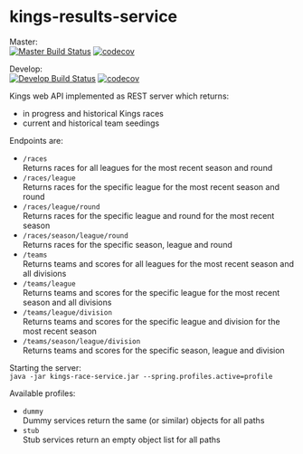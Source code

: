 # kings-results-service

Master:  
[![Master Build Status](https://travis-ci.org/andrewflbarnes/kings-results-service.svg?branch=master)](https://travis-ci.org/andrewflbarnes/kings-results-service) 
[![codecov](https://codecov.io/gh/andrewflbarnes/kings-results-service/branch/master/graph/badge.svg)](https://codecov.io/gh/andrewflbarnes/kings-results-service)

Develop:  
[![Develop Build Status](https://travis-ci.org/andrewflbarnes/kings-results-service.svg?branch=develop)](https://travis-ci.org/andrewflbarnes/kings-results-service) 
[![codecov](https://codecov.io/gh/andrewflbarnes/kings-results-service/branch/develop/graph/badge.svg)](https://codecov.io/gh/andrewflbarnes/kings-results-service)

Kings web API implemented as REST server which returns:
- in progress and historical Kings races
- current and historical team seedings

Endpoints are:
- `/races`  
Returns races for all leagues for the most recent season and round
- `/races/league`  
Returns races for the specific league for the most recent season and round
- `/races/league/round`  
Returns races for the specific league and round for the most recent season
- `/races/season/league/round`  
Returns races for the specific season, league and round
- `/teams`  
Returns teams and scores for all leagues for the most recent season and all divisions
- `/teams/league`  
Returns teams and scores for the specific league for the most recent season and all divisions
- `/teams/league/division`  
Returns teams and scores for the specific league and division for the most recent season
- `/teams/season/league/division`  
Returns teams and scores for the specific season, league and division

Starting the server:  
`java -jar kings-race-service.jar --spring.profiles.active=profile`

Available profiles:
- `dummy`  
Dummy services return the same (or similar) objects for all paths
- `stub`  
Stub services return an empty object list for all paths
